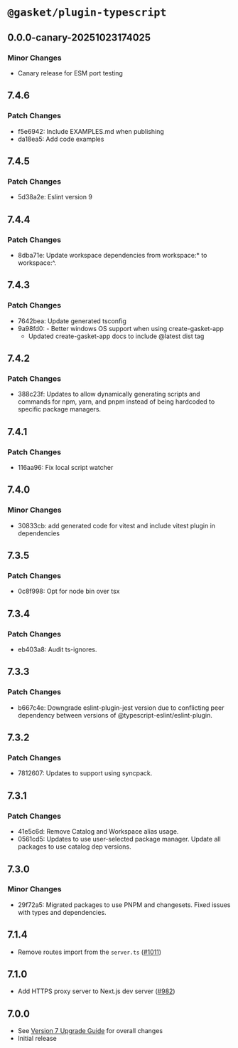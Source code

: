 # `@gasket/plugin-typescript`

## 0.0.0-canary-20251023174025

### Minor Changes

- Canary release for ESM port testing

## 7.4.6

### Patch Changes

- f5e6942: Include EXAMPLES.md when publishing
- da18ea5: Add code examples

## 7.4.5

### Patch Changes

- 5d38a2e: Eslint version 9

## 7.4.4

### Patch Changes

- 8dba71e: Update workspace dependencies from workspace:\* to workspace:^.

## 7.4.3

### Patch Changes

- 7642bea: Update generated tsconfig
- 9a98fd0: - Better windows OS support when using create-gasket-app
  - Updated create-gasket-app docs to include @latest dist tag

## 7.4.2

### Patch Changes

- 388c23f: Updates to allow dynamically generating scripts and commands for npm, yarn, and pnpm instead of being hardcoded to specific package managers.

## 7.4.1

### Patch Changes

- 116aa96: Fix local script watcher

## 7.4.0

### Minor Changes

- 30833cb: add generated code for vitest and include vitest plugin in dependencies

## 7.3.5

### Patch Changes

- 0c8f998: Opt for node bin over tsx

## 7.3.4

### Patch Changes

- eb403a8: Audit ts-ignores.

## 7.3.3

### Patch Changes

- b667c4e: Downgrade eslint-plugin-jest version due to conflicting peer dependency between versions of @typescript-eslint/eslint-plugin.

## 7.3.2

### Patch Changes

- 7812607: Updates to support using syncpack.

## 7.3.1

### Patch Changes

- 41e5c6d: Remove Catalog and Workspace alias usage.
- 0561cd5: Updates to use user-selected package manager. Update all packages to use catalog dep versions.

## 7.3.0

### Minor Changes

- 29f72a5: Migrated packages to use PNPM and changesets. Fixed issues with types and dependencies.

## 7.1.4

- Remove routes import from the `server.ts` ([#1011])

## 7.1.0

- Add HTTPS proxy server to Next.js dev server ([#982])

## 7.0.0

- See [Version 7 Upgrade Guide] for overall changes
- Initial release

[Version 7 Upgrade Guide]: /docs/upgrade-to-7.md
[#982]: https://github.com/godaddy/gasket/pull/982
[#1011]: https://github.com/godaddy/gasket/pull/1011
